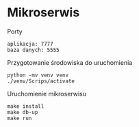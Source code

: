 # Mikroserwis

Porty

```
aplikacja: 7777
baza danych: 5555
```

Przygotowanie środowiska do uruchomienia

```
python -mv venv venv
./venv/Scrips/activate
```

Uruchomienie mikroserwisu

```
make install
make db-up
make run
```
